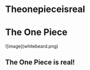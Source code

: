 # Theonepieceisreal
<h1>The One Piece  </h1>
![image](whitebeard.png)

<h2>The One Piece is real!</h2>

